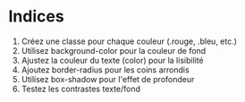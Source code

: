 # Indices

1. Créez une classe pour chaque couleur (.rouge, .bleu, etc.)
2. Utilisez background-color pour la couleur de fond
3. Ajustez la couleur du texte (color) pour la lisibilité
4. Ajoutez border-radius pour les coins arrondis
5. Utilisez box-shadow pour l'effet de profondeur
6. Testez les contrastes texte/fond